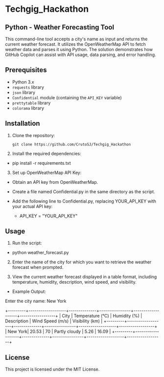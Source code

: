 # Techgig_Hackathon

## Python - Weather Forecasting Tool

This command-line tool accepts a city's name as input and returns the current weather forecast. It utilizes the OpenWeatherMap API to fetch weather data and parses it using Python. The solution demonstrates how GitHub Copilot can assist with API usage, data parsing, and error handling.

## Prerequisites

- Python 3.x
- `requests` library
- `json` library
- `Confidential` module (containing the `API_KEY` variable)
- `prettytable` library
- `colorama` library

## Installation

1. Clone the repository:
   ```shell
   git clone https://github.com/CrutoSJ/Techgig_Hackathon

2. Install the required dependencies:
- pip install -r requirements.txt

3. Set up OpenWeatherMap API Key:

- Obtain an API key from OpenWeatherMap.
- Create a file named Confidential.py in the same directory as the script.
- Add the following line to Confidential.py, replacing YOUR_API_KEY with your actual API key:

   - API_KEY = "YOUR_API_KEY"

## Usage

1. Run the script:

 - python weather_forecast.py

2. Enter the name of the city for which you want to retrieve the weather forecast when prompted.

3. View the current weather forecast displayed in a table format, including temperature, humidity, description, wind speed, and visibility.

- Example Output: 

Enter the city name: New York

+---------+-------------------+--------------+----------------+-------------------+------------------+
| City    | Temperature (°C)  | Humidity (%) | Description    | Wind Speed (m/s) | Visibility (km)  |
+---------+-------------------+--------------+----------------+-------------------+------------------+
| New York| 20.53             | 70           | Partly cloudy  | 5.26              | 16.09            |
+---------+-------------------+--------------+----------------+-------------------+------------------+

## License

This project is licensed under the MIT License.


